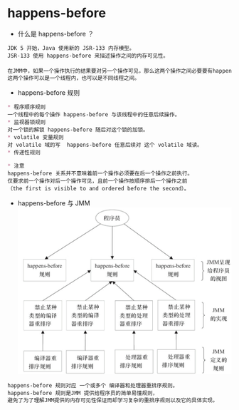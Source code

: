 # happens-before
* 什么是 happens-before ？
```md
JDK 5 开始，Java 使用新的 JSR-133 内存模型。
JSR-133 使用 happens-before 来描述操作之间的内存可见性。

在JMM中，如果一个操作执行的结果要对另一个操作可见，那么这两个操作之间必要要有happens-before关系。
这两个操作可以是一个线程内，也可以是不同线程之间。
```

* happens-before 规则
```md
* 程序顺序规则
一个线程中的每个操作 happens-before 与该线程中的任意后续操作。
* 监视器锁规则
对一个锁的解锁 happens-before 随后对这个锁的加锁。
* volatile 变量规则
对 volatile 域的写  happens-before 任意后续对 这个 volatile 域读。
* 传递性规则
```
```md
* 注意
happens-before 关系并不意味着前一个操作必须要在后一个操作之前执行。
仅要求前一个操作对后一个操作可见，且前一个操作按顺序排后一个操作之前
（the first is visible to and ordered before the second）。
```
* happens-before 与 JMM
![happens-before 与 JMM 关系](../00-pic/happens-before_vs_JMM.jpg)
```md
happens-before 规则对应 一个或多个 编译器和处理器重排序规则。
happens-before 规则是JMM 提供给程序员的简单易懂规则，
避免了为了理解JMM提供的内存可见性保证而却学习复杂的重排序规则以及它的具体实现。
```